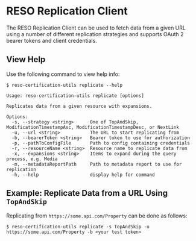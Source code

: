 # RESO Replication Client
The RESO Replication Client can be used to fetch data from a given URL using a number of different replication strategies and supports OAuth 2 bearer tokens and client credentials.

## View Help
Use the following command to view help info:

```
$ reso-certification-utils replicate --help

Usage: reso-certification-utils replicate [options]

Replicates data from a given resource with expansions.

Options:
  -s, --strategy <string>      One of TopAndSkip, ModificationTimestampAsc, ModificationTimestampDesc, or NextLink
  -u, --url <string>           The URL to start replicating from
  -b, --bearerToken <string>   Bearer token to use for authorization
  -p, --pathToConfigFile       Path to config containing credentials
  -r, --resourceName <string>  Resource name to replicate data from
  -x, --expansions <string>    Items to expand during the query process, e.g. Media
  -m, --metadataReportPath     Path to metadata report to use for replication
  -h, --help                   display help for command
```

## Example: Replicate Data from a URL Using `TopAndSkip`
Replicating from `https://some.api.com/Property` can be done as follows:
```
$ reso-certification-utils replicate -s TopAndSkip -u https://some.api.com/Property -b <your test token>
```
